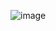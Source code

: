 ![image](https://user-images.githubusercontent.com/87910187/163707406-f45a1b23-3bd8-4e5a-a9a4-0e6c251b6e7e.png)


